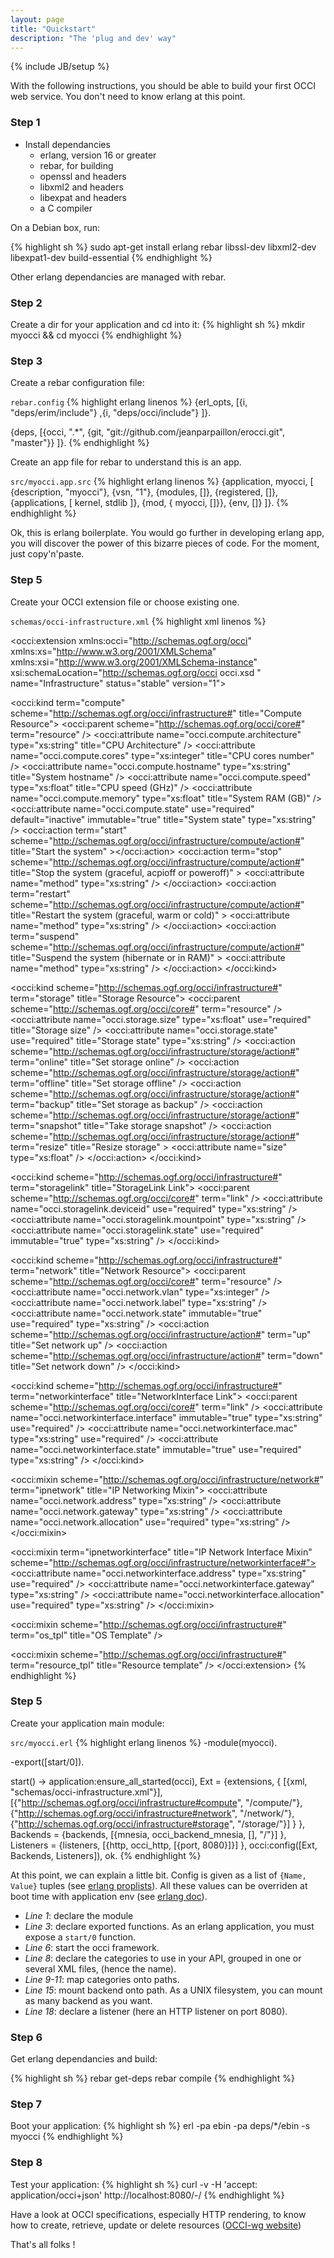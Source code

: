 ```yaml
---
layout: page
title: "Quickstart"
description: "The 'plug and dev' way"
---
```

{% include JB/setup %}

With the following instructions, you should be able to build your
first OCCI web service. You don't need to know erlang at this point.

### Step 1

- Install dependancies
  - erlang, version 16 or greater
  - rebar, for building
  - openssl and headers
  - libxml2 and headers
  - libexpat and headers
  - a C compiler

On a Debian box, run:

{% highlight sh %}
sudo apt-get install erlang rebar libssl-dev libxml2-dev libexpat1-dev build-essential
{% endhighlight %}

Other erlang dependancies are managed with rebar.

### Step 2

Create a dir for your application and cd into it:
{% highlight sh %}
mkdir myocci && cd myocci
{% endhighlight %}

### Step 3

Create a rebar configuration file:

`rebar.config`
{% highlight erlang linenos %}
{erl_opts, [{i, "deps/erim/include"}
	    ,{i, "deps/occi/include"}
	   ]}.

{deps, [{occi, ".*",
	 {git, "git://github.com/jeanparpaillon/erocci.git", "master"}}
       ]}.
{% endhighlight %}

Create an app file for rebar to understand this is an app.

`src/myocci.app.src`
{% highlight erlang linenos %}
{application, myocci,
 [
  {description, "myocci"},
  {vsn, "1"},
  {modules, []},
  {registered, []},
  {applications, [
                  kernel,
                  stdlib
                 ]},
  {mod, { myocci, []}},
  {env, []}
 ]}.
{% endhighlight %}

Ok, this is erlang boilerplate. You would go further in developing
erlang app, you will discover the power of this bizarre pieces of
code. For the moment, just copy'n'paste.

### Step 5

Create your OCCI extension file or choose existing one.

`schemas/occi-infrastructure.xml`
{% highlight xml linenos %}
<?xml version="1.0" encoding="UTF-8"?>
<occi:extension xmlns:occi="http://schemas.ogf.org/occi"
		xmlns:xs="http://www.w3.org/2001/XMLSchema"
		xmlns:xsi="http://www.w3.org/2001/XMLSchema-instance"
		xsi:schemaLocation="http://schemas.ogf.org/occi occi.xsd " name="Infrastructure"
		status="stable" version="1">
  <!-- Compute Kind -->
  <occi:kind term="compute" scheme="http://schemas.ogf.org/occi/infrastructure#"
	     title="Compute Resource">
    <occi:parent scheme="http://schemas.ogf.org/occi/core#"
		 term="resource" />
    <occi:attribute name="occi.compute.architecture" type="xs:string" title="CPU Architecture" />
    <occi:attribute name="occi.compute.cores" type="xs:integer" title="CPU cores number" />
    <occi:attribute name="occi.compute.hostname" type="xs:string" title="System hostname" />
    <occi:attribute name="occi.compute.speed" type="xs:float" title="CPU speed (GHz)" />
    <occi:attribute name="occi.compute.memory" type="xs:float" title="System RAM (GB)" />
    <occi:attribute name="occi.compute.state" use="required"
		    default="inactive" immutable="true"
		    title="System state" type="xs:string" />
    <occi:action term="start"
		 scheme="http://schemas.ogf.org/occi/infrastructure/compute/action#"
		 title="Start the system" ></occi:action>
    <occi:action term="stop"
		 scheme="http://schemas.ogf.org/occi/infrastructure/compute/action#"
		 title="Stop the system (graceful, acpioff or poweroff)" >
      <occi:attribute name="method" type="xs:string" />
    </occi:action>
    <occi:action term="restart"
		 scheme="http://schemas.ogf.org/occi/infrastructure/compute/action#"
		 title="Restart the system (graceful, warm or cold)" >
      <occi:attribute name="method" type="xs:string" />
    </occi:action>
    <occi:action term="suspend"
		 scheme="http://schemas.ogf.org/occi/infrastructure/compute/action#"
		 title="Suspend the system (hibernate or in RAM)" >
      <occi:attribute name="method" type="xs:string" />
    </occi:action>
  </occi:kind>

  <!-- Storage Resource -->
  <occi:kind scheme="http://schemas.ogf.org/occi/infrastructure#"
	     term="storage" title="Storage Resource">
    <occi:parent scheme="http://schemas.ogf.org/occi/core#" term="resource" />
    <occi:attribute name="occi.storage.size" type="xs:float" use="required" title="Storage size" />
    <occi:attribute name="occi.storage.state" use="required" title="Storage state" type="xs:string" />
    <occi:action
	scheme="http://schemas.ogf.org/occi/infrastructure/storage/action#"
	term="online" title="Set storage online" />
    <occi:action
	scheme="http://schemas.ogf.org/occi/infrastructure/storage/action#"
	term="offline" title="Set storage offline" />
    <occi:action
	scheme="http://schemas.ogf.org/occi/infrastructure/storage/action#"
	term="backup" title="Set storage as backup" />
    <occi:action
	scheme="http://schemas.ogf.org/occi/infrastructure/storage/action#"
	term="snapshot" title="Take storage snapshot" />
    <occi:action
	scheme="http://schemas.ogf.org/occi/infrastructure/storage/action#"
	term="resize" title="Resize storage" >
      <occi:attribute name="size" type="xs:float" />
    </occi:action>
  </occi:kind>

  <!-- StorageLink Link -->
  <occi:kind scheme="http://schemas.ogf.org/occi/infrastructure#"
	     term="storagelink" title="StorageLink Link">
    <occi:parent scheme="http://schemas.ogf.org/occi/core#"
		 term="link" />
    <occi:attribute name="occi.storagelink.deviceid" use="required" type="xs:string" />
    <occi:attribute name="occi.storagelink.mountpoint" type="xs:string" />
    <occi:attribute name="occi.storagelink.state" use="required" immutable="true" type="xs:string" />
  </occi:kind>

  <!-- Network -->
  <occi:kind scheme="http://schemas.ogf.org/occi/infrastructure#"
	     term="network" title="Network Resource">
    <occi:parent scheme="http://schemas.ogf.org/occi/core#"
		 term="resource" />
    <occi:attribute name="occi.network.vlan" type="xs:integer" />
    <occi:attribute name="occi.network.label" type="xs:string" />
    <occi:attribute name="occi.network.state" immutable="true" use="required" type="xs:string" />
    <occi:action scheme="http://schemas.ogf.org/occi/infrastructure/action#"
		 term="up" title="Set network up" />
    <occi:action scheme="http://schemas.ogf.org/occi/infrastructure/action#"
		 term="down" title="Set network down" />
  </occi:kind>

  <!-- NetworkInterface Link -->
  <occi:kind scheme="http://schemas.ogf.org/occi/infrastructure#"
	     term="networkinterface" title="NetworkInterface Link">
    <occi:parent scheme="http://schemas.ogf.org/occi/core#"
		 term="link" />
    <occi:attribute name="occi.networkinterface.interface"
		    immutable="true" type="xs:string" use="required" />
    <occi:attribute name="occi.networkinterface.mac" type="xs:string" use="required" />
    <occi:attribute name="occi.networkinterface.state" immutable="true" use="required" type="xs:string" />
  </occi:kind>

  <!-- IP Networking Mixin -->
  <occi:mixin scheme="http://schemas.ogf.org/occi/infrastructure/network#"
	      term="ipnetwork" title="IP Networking Mixin">
    <occi:attribute name="occi.network.address" type="xs:string" />
    <occi:attribute name="occi.network.gateway" type="xs:string" />
    <occi:attribute name="occi.network.allocation" use="required" type="xs:string" />
  </occi:mixin>

  <!-- IP NetworkInterface Mixin -->
  <occi:mixin term="ipnetworkinterface" title="IP Network Interface Mixin"
	      scheme="http://schemas.ogf.org/occi/infrastructure/networkinterface#">
    <occi:attribute name="occi.networkinterface.address" type="xs:string" use="required" />
    <occi:attribute name="occi.networkinterface.gateway" type="xs:string" />
    <occi:attribute name="occi.networkinterface.allocation" use="required" type="xs:string" />
  </occi:mixin>

  <!-- OS template -->
  <occi:mixin scheme="http://schemas.ogf.org/occi/infrastructure#" term="os_tpl" title="OS Template" />

  <!-- Resource template -->
  <occi:mixin scheme="http://schemas.ogf.org/occi/infrastructure#" term="resource_tpl" title="Resource template" />
</occi:extension>
{% endhighlight %}

### Step 5

Create your application main module:

`src/myocci.erl`
{% highlight erlang linenos %}
-module(myocci).

-export([start/0]).

start() ->
    application:ensure_all_started(occi),
    Ext = {extensions, {
	     [{xml, "schemas/occi-infrastructure.xml"}],
	     [{"http://schemas.ogf.org/occi/infrastructure#compute", "/compute/"},
	      {"http://schemas.ogf.org/occi/infrastructure#network", "/network/"},
	      {"http://schemas.ogf.org/occi/infrastructure#storage", "/storage/"}]
	    }
	  },
    Backends = {backends,
		[{mnesia, occi_backend_mnesia, [], "/"}]
	       },
    Listeners = {listeners, 
		 [{http, occi_http, [{port, 8080}]}]
		},
    occi:config([Ext, Backends, Listeners]),
    ok.
{% endhighlight %}

At this point, we can explain a little bit. Config is given as a list
of `{Name, Value}` tuples (see [erlang
proplists](http://www.erlang.org/doc/man/proplists.html)). All these
values can be overriden at boot time with application env (see
[erlang
doc](http://www.erlang.org/doc/design_principles/applications.html#id74397)).

* _Line 1_: declare the module
* _Line 3_: declare exported functions. As an erlang application, you
  must expose a `start/0` function.
* _Line 6_: start the occi framework.
* _Line 8_: declare the categories to use in your API, grouped in
  one or several XML files, (hence the name).
* _Line 9-11_: map categories onto paths.
* _Line 15_: mount backend onto path. As a UNIX filesystem, you can
  mount as many backend as you want.
* _Line 18_: declare a listener (here an HTTP listener on port 8080).

### Step 6

Get erlang dependancies and build:

{% highlight sh %}
rebar get-deps
rebar compile
{% endhighlight %}

### Step 7

Boot your application:
{% highlight sh %}
erl -pa ebin -pa deps/*/ebin -s myocci
{% endhighlight %}

### Step 8

Test your application:
{% highlight sh %}
curl -v -H 'accept: application/occi+json' http://localhost:8080/-/
{% endhighlight %}

Have a look at OCCI specifications, especially HTTP rendering, to know
how to create, retrieve, update or delete resources ([OCCI-wg
website](http://occi-wg.org/about/specification/))

That's all folks !
